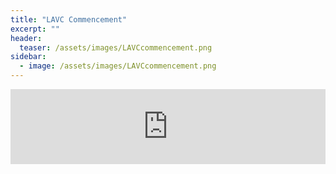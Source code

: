 ```yaml
---
title: "LAVC Commencement"
excerpt: ""
header:
  teaser: /assets/images/LAVCcommencement.png
sidebar:
  - image: /assets/images/LAVCcommencement.png
---
```


<iframe width="100%" height="120" src="https://www.mixcloud.com/widget/iframe/?hide_cover=1&feed=%2FKVCMlive%2F" frameborder="0" ></iframe>
